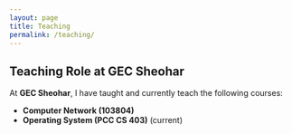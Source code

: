 ```yaml
---
layout: page
title: Teaching
permalink: /teaching/
---
```


## Teaching Role at GEC Sheohar

At **GEC Sheohar**, I have taught and currently teach the following courses:

- **Computer Network (103804)**
- **Operating System (PCC CS 403)** (current)
